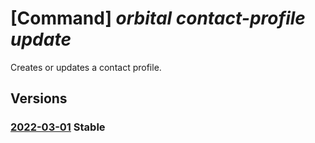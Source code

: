 # [Command] _orbital contact-profile update_

Creates or updates a contact profile.

## Versions

### [2022-03-01](/Resources/mgmt-plane/L3N1YnNjcmlwdGlvbnMve30vcmVzb3VyY2Vncm91cHMve30vcHJvdmlkZXJzL21pY3Jvc29mdC5vcmJpdGFsL2NvbnRhY3Rwcm9maWxlcy97fQ==/2022-03-01.xml) **Stable**

<!-- mgmt-plane /subscriptions/{}/resourcegroups/{}/providers/microsoft.orbital/contactprofiles/{} 2022-03-01 -->
